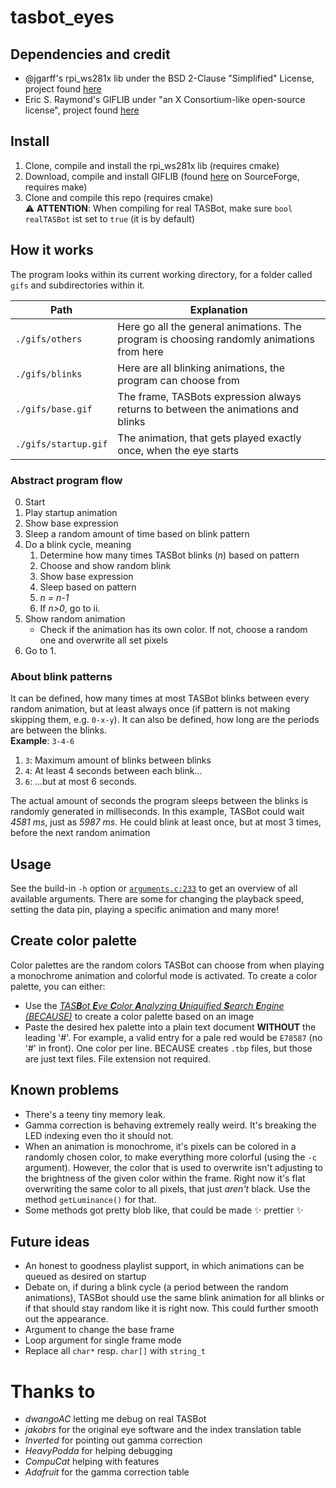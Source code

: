 # tasbot_eyes

## Dependencies and credit

* @jgarff's rpi_ws281x lib under the BSD 2-Clause "Simplified" License, project found
  [here](https://github.com/jgarff/rpi_ws281x)
* Eric S. Raymond's GIFLIB under "an X Consortium-like open-source license", project found
  [here](http://giflib.sourceforge.net/)

## Install

1. Clone, compile and install the rpi_ws281x lib (requires cmake)
2. Download, compile and install GIFLIB (found [here](https://sourceforge.net/projects/giflib/) on SourceForge, requires make)
3. Clone and compile this repo (requires cmake)  
   :warning: **ATTENTION**: When compiling for real TASBot, make sure `bool realTASBot` ist set to `true` (it is by default)

## How it works

The program looks within its current working directory, for a folder called `gifs` and subdirectories within it.

| Path                 | Explanation                                                                               |
|----------------------|-------------------------------------------------------------------------------------------|
| `./gifs/others`      | Here go all the general animations. The program is choosing randomly animations from here |
| `./gifs/blinks`      | Here are all blinking animations, the program can choose from                             |
| `./gifs/base.gif`    | The frame, TASBots expression always returns to between the animations and blinks         |
| `./gifs/startup.gif` | The animation, that gets played exactly once, when the eye starts                         |

### Abstract program flow

0. Start
1. Play startup animation
2. Show base expression
3. Sleep a random amount of time based on blink pattern
4. Do a blink cycle, meaning
    1. Determine how many times TASBot blinks (_n_) based on pattern
    2. Choose and show random blink
    3. Show base expression
    4. Sleep based on pattern
    5. _n = n-1_
    6. If _n>0_, go to ii.
5. Show random animation
    * Check if the animation has its own color. If not, choose a random one and overwrite all set pixels
6. Go to 1.

### About blink patterns

It can be defined, how many times at most TASBot blinks between every random animation, but at least always once (if pattern is not making skipping them, e.g. `0-x-y`). It can also be defined, how long are the periods are between the blinks.  
**Example**: `3-4-6`

1. `3`: Maximum amount of blinks between blinks
2. `4`: At least 4 seconds between each blink...
3. `6`: ...but at most 6 seconds.

The actual amount of seconds the program sleeps between the blinks is randomly generated in milliseconds. In this example, TASBot could wait _4581 ms_, just as _5987 ms_. He could blink at least once, but at most 3 times, before the next random animation

## Usage

See the build-in `-h` option or [`arguments.c:233`](https://github.com/R3tr0BoiDX/tasbot_eyes/blob/develop-branch/arguments.c#L233) to get an overview of all available arguments. There are some for changing the playback speed, setting the data pin, playing a specific animation and many more!

## Create color palette

Color palettes are the random colors TASBot can choose from when playing a monochrome animation and colorful mode is activated. To create a color palette, you can either:

* Use the [*TAS**B**ot **E**ye **C**olor **A**nalyzing **U**niquified **S**earch **E**ngine (BECAUSE)*](https://github.com/R3tr0BoiDX/TASBot-Toolkit#because) to create a color palette based on an image
* Paste the desired hex palette into a plain text document **WITHOUT** the leading '#'. For example, a valid entry for a  pale red would be `E78587` (no '#' in front). One color per line. BECAUSE creates `.tbp` files, but those are just text files. File extension not required.


## Known problems

* There's a teeny tiny memory leak.
* Gamma correction is behaving extremely really weird. It's breaking the LED indexing even tho it should not.
* When an animation is monochrome, it's pixels can be colored in a randomly chosen color, to make everything more colorful (using the `-c` argument). However, the color that is used to overwrite isn't adjusting to the brightness of the given color within the frame. Right now it's flat overwriting the same color to all pixels, that just _aren't_ black. Use the method `getLuminance()` for that.
* Some methods got pretty blob like, that could be made :sparkles: prettier :sparkles:


## Future ideas

* An honest to goodness playlist support, in which animations can be queued as desired on startup
* Debate on, if during a blink cycle (a period between the random animations), TASBot should use the same blink animation for all blinks or if that should stay random like it is right now. This could further smooth out the appearance.
* Argument to change the base frame
* Loop argument for single frame mode
* Replace all `char*` resp. `char[]` with `string_t` 

# Thanks to

* *dwangoAC* letting me debug on real TASBot
* *jakobrs* for the original eye software and the index translation table
* *Inverted* for pointing out gamma correction
* *HeavyPodda* for helping debugging
* *CompuCat* helping with features
* *Adafruit* for the gamma correction table
